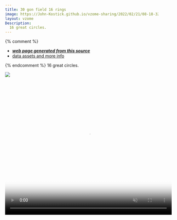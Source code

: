 ```yaml
---
title: 30 gon field 16 rings
image: https://John-Kostick.github.io/vzome-sharing/2022/02/21/08-18-32-30-gon-field-16-rings/30-gon-field-16-rings.png
layout: vzome
Description:
  16 great circles.
---
```


{% comment %}
 - [***web page generated from this source***][post]
 - [data assets and more info][github]

[post]: <https://John-Kostick.github.io/vzome-sharing/2022/02/21/30-gon-field-16-rings-08-18-32.html>
[github]: <https://github.com/John-Kostick/vzome-sharing/tree/main/2022/02/21/08-18-32-30-gon-field-16-rings/>
{% endcomment %}  16 great circles.

<vzome-viewer style="width: 100%; height: 100vh;"
       src="https://John-Kostick.github.io/vzome-sharing/2022/02/21/08-18-32-30-gon-field-16-rings/30-gon-field-16-rings.vZome" >
  <img src="https://John-Kostick.github.io/vzome-sharing/2022/02/21/08-18-32-30-gon-field-16-rings/30-gon-field-16-rings.png" />
</vzome-viewer>


<video width="548" height="440" name="Sixteen Planes" 
        controls loop muted
        poster=(https://img.youtube.com/vi/YOUTUBE-6ezIM2miCyA/0.jpg) >
   <source src=https://youtu.be/6ezIM2miCyA>
